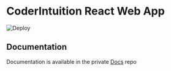 # CoderIntuition React Web App

![Deploy](https://github.com/CoderIntuition/web/workflows/Deploy/badge.svg?branch=master)

## Documentation

Documentation is available in the private [Docs](https://github.com/CoderIntuition/docs) repo
